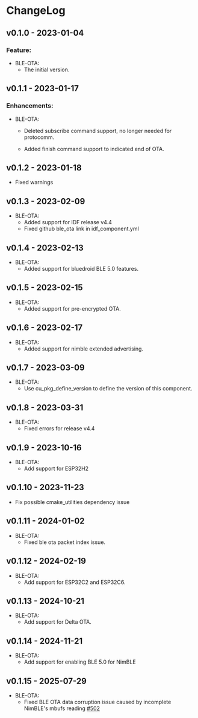 # ChangeLog

## v0.1.0 - 2023-01-04

### Feature:

* BLE-OTA:
  * The initial version.

## v0.1.1 - 2023-01-17

### Enhancements:
* BLE-OTA:
  * Deleted subscribe command support, no longer needed for protocomm.

  * Added finish command support to indicated end of OTA.

## v0.1.2 - 2023-01-18

* Fixed warnings

## v0.1.3 - 2023-02-09

* BLE-OTA:
  * Added support for IDF release v4.4
  * Fixed github ble_ota link in idf_component.yml

## v0.1.4 - 2023-02-13

* BLE-OTA:
  * Added support for bluedroid BLE 5.0 features.

## v0.1.5 - 2023-02-15

* BLE-OTA:
  * Added support for pre-encrypted OTA.

## v0.1.6 - 2023-02-17

* BLE-OTA:
  * Added support for nimble extended advertising.

## v0.1.7 - 2023-03-09

* BLE-OTA:
  * Use cu_pkg_define_version to define the version of this component.

## v0.1.8 - 2023-03-31

* BLE-OTA:
  * Fixed errors for release v4.4

## v0.1.9 - 2023-10-16

* BLE-OTA:
  * Add support for ESP32H2

## v0.1.10 - 2023-11-23

* Fix possible cmake_utilities dependency issue

## v0.1.11 - 2024-01-02

* BLE-OTA:
  * Fixed ble ota packet index issue.

## v0.1.12 - 2024-02-19

* BLE-OTA:
  * Add support for ESP32C2 and ESP32C6.

## v0.1.13 - 2024-10-21

* BLE-OTA:
  * Add support for Delta OTA.

## v0.1.14 - 2024-11-21
* BLE-OTA:
  * Add support for enabling BLE 5.0 for NimBLE

## v0.1.15 - 2025-07-29
* BLE-OTA:
  * Fixed BLE OTA data corruption issue caused by incomplete NimBLE's mbufs reading [#502](https://github.com/espressif/esp-iot-solution/pull/502)